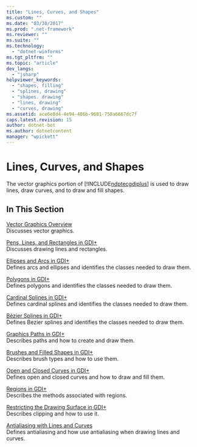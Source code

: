 ```yaml
---
title: "Lines, Curves, and Shapes"
ms.custom: ""
ms.date: "03/30/2017"
ms.prod: ".net-framework"
ms.reviewer: ""
ms.suite: ""
ms.technology: 
  - "dotnet-winforms"
ms.tgt_pltfrm: ""
ms.topic: "article"
dev_langs: 
  - "jsharp"
helpviewer_keywords: 
  - "shapes, filling"
  - "splines, drawing"
  - "shapes. drawing"
  - "lines, drawing"
  - "curves, drawing"
ms.assetid: ace6e8d4-4e94-486b-9681-758a6667dc7f
caps.latest.revision: 15
author: dotnet-bot
ms.author: dotnetcontent
manager: "wpickett"
---
```

# Lines, Curves, and Shapes
The vector graphics portion of [!INCLUDE[ndptecgdiplus](../../../../includes/ndptecgdiplus-md.md)] is used to draw lines, draw curves, and to draw and fill shapes.  
  
## In This Section  
 [Vector Graphics Overview](../../../../docs/framework/winforms/advanced/vector-graphics-overview.md)  
 Discusses vector graphics.  
  
 [Pens, Lines, and Rectangles in GDI+](../../../../docs/framework/winforms/advanced/pens-lines-and-rectangles-in-gdi.md)  
 Discusses drawing lines and rectangles.  
  
 [Ellipses and Arcs in GDI+](../../../../docs/framework/winforms/advanced/ellipses-and-arcs-in-gdi.md)  
 Defines arcs and ellipses and identifies the classes needed to draw them.  
  
 [Polygons in GDI+](../../../../docs/framework/winforms/advanced/polygons-in-gdi.md)  
 Defines polygons and identifies the classes needed to draw them.  
  
 [Cardinal Splines in GDI+](../../../../docs/framework/winforms/advanced/cardinal-splines-in-gdi.md)  
 Defines cardinal splines and identifies the classes needed to draw them.  
  
 [Bézier Splines in GDI+](../../../../docs/framework/winforms/advanced/bezier-splines-in-gdi.md)  
 Defines Bezier splines and identifies the classes needed to draw them.  
  
 [Graphics Paths in GDI+](../../../../docs/framework/winforms/advanced/graphics-paths-in-gdi.md)  
 Describes paths and how to create and draw them.  
  
 [Brushes and Filled Shapes in GDI+](../../../../docs/framework/winforms/advanced/brushes-and-filled-shapes-in-gdi.md)  
 Describes brush types and how to use them.  
  
 [Open and Closed Curves in GDI+](../../../../docs/framework/winforms/advanced/open-and-closed-curves-in-gdi.md)  
 Defines open and closed curves and how to draw and fill them.  
  
 [Regions in GDI+](../../../../docs/framework/winforms/advanced/regions-in-gdi.md)  
 Describes the methods associated with regions.  
  
 [Restricting the Drawing Surface in GDI+](../../../../docs/framework/winforms/advanced/restricting-the-drawing-surface-in-gdi.md)  
 Describes clipping and how to use it.  
  
 [Antialiasing with Lines and Curves](../../../../docs/framework/winforms/advanced/antialiasing-with-lines-and-curves.md)  
 Defines antialiasing and how use antialiasing when drawing lines and curves.
